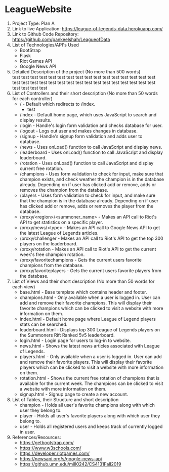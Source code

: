 # LeagueWebsite

1. Project Type: Plan A
1. Link to live Application: https://league-of-legends-data.herokuapp.com/
1. Link to Github Code Repository: https://github.com/pankeelshah/LeagueofData
1. List of Technologies/API's Used
   * BootStrap
   * Flask
   * Riot Games API
   * Google News API
1. Detailed Description of the project (No more than 500 words) <br />
    test test test test test test test test test
    test test test test test test test test test
    test test test test test test test test test
    test test test test test test test test test
1. List of Controllers and their short description (No more than 50 words for each controller)
    * / - Default which redirects to /index.
        * test
    * /index - Default home page, which uses JavaScript to search and display results.
    * /login - Handle's login form validation and checks database for user.
    * /logout - Logs out user and makes changes in database.
    * /signup - Handle's signup form validation and adds user to database.
    * /news - Uses onLoad() function to call JavaScript and display news.
    * /leaderboard - Uses onLoad() function to call JavaScript and display leaderboard.
    * /rotation - Uses onLoad() function to call JavaScript and display current free rotation.
    * /champions - Uses form validation to check for input, make sure that champion exists, and check weather the champion is in the database already. Depending on if user has clicked add or remove, adds or removes the champion from the database.
    * /players - Uses form validation to check for input, and make sure that the champion is in the database already. Depending on if user has clicked add or remove, adds or removes the player from the database.
    * /proxy/&lt;region&gt;/&lt;summoner_name&gt; - Makes an API call to Riot's API to get statistics on a specific player. 
    * /proxy/news/&lt;type&gt; - Makes an API call to Google News API to get the latest League of Legends articles.
    * /proxy/challenger - Makes an API call to Riot's API to get the top 300 players on the leaderboard.
    * /proxy/rotation - Makes an API call to Riot's API to get the current week's free champion rotation. 
    * /proxy/favoritechampions - Gets the current users favorite champions from the database. 
    * /proxy/favoriteplayers - Gets the current users favorite players from the database. 
1. List of Views and their short description (No more than 50 words for each view)
    * base.html - Base template which contains header and footer.
    * champions.html - Only available when a user is logged in. User can add and remove their favorite champions. This will display their favorite champions which can be clicked to visit a website with more information on them.
    * index.html - Default home page where League of Legend players stats can be searched.
    * leaderboard.html - Displays top 300 League of Legends players on the Summoners Rift Ranked 5v5 leaderboard.
    * login.html - Login page for users to log-in to website.
    * news.html - Shows the latest news articles associated with League of Legends.
    * players.html - Only available when a user is logged in. User can add and remove their favorite players. This will display their favorite players which can be clicked to visit a website with more information on them.
    * rotation.html - Shows the current free rotation of champions that is available for the current week. The champions can be clicked to visit a website with more information on them.
    * signup.html - Signup page to create a new account.
1. List of Tables, their Structure and short description
    * champion - Holds all user's favorite champions along with which user they belong to.
    * player - Holds all user's favorite players along with which user they belong to.
    * user - Holds all registered users and keeps track of currently logged in user.
1. References/Resources:
    * https://getbootstrap.com/
    * https://www.w3schools.com/
    * https://developer.riotgames.com/
    * https://newsapi.org/s/google-news-api
    * https://github.umn.edu/mill0242/CS4131Fall2019

